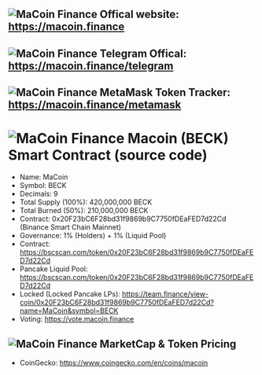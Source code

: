 ## ![MaCoin Finance](https://avatars.githubusercontent.com/u/88099572?s=20&v=4) Offical website: https://macoin.finance

## ![MaCoin Finance](https://avatars.githubusercontent.com/u/88099572?s=20&v=4) Telegram Offical: https://macoin.finance/telegram

## ![MaCoin Finance](https://avatars.githubusercontent.com/u/88099572?s=20&v=4) MetaMask Token Tracker: https://macoin.finance/metamask

# ![MaCoin Finance](https://avatars.githubusercontent.com/u/88099572?s=20&v=4) Macoin (BECK) Smart Contract (source code)
- Name: MaCoin
- Symbol: BECK
- Decimals: 9
- Total Supply (100%): 420,000,000 BECK
- Total Burned  (50%): 210,000,000 BECK
- Contract: 0x20F23bC6F28bd31f9869b9C7750fDEaFED7d22Cd (Binance Smart Chain Mainnet)
- Governance: 1% (Holders) + 1% (Liquid Pool)
- Contract: https://bscscan.com/token/0x20F23bC6F28bd31f9869b9C7750fDEaFED7d22Cd
- Pancake Liquid Pool: https://bscscan.com/token/0x20F23bC6F28bd31f9869b9C7750fDEaFED7d22Cd
- Locked (Locked Pancake LPs): https://team.finance/view-coin/0x20F23bC6F28bd31f9869b9C7750fDEaFED7d22Cd?name=MaCoin&symbol=BECK
- Voting: https://vote.macoin.finance

## ![MaCoin Finance](https://avatars.githubusercontent.com/u/88099572?s=20&v=4) MarketCap & Token Pricing
- CoinGecko: https://www.coingecko.com/en/coins/macoin
